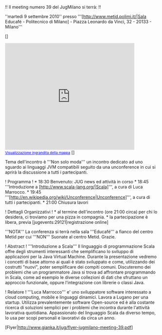 !! Il meeting numero 39 del JugMilano si terrà: !!

''martedì 9 settembre 2010''
presso '''[http://www.metid.polimi.it/|Sala Educafé - Politecnico di Milano] - Piazza Leonardo da Vinci, 32 - 20133 - Milano'''

[<html>]
<iframe width="425" height="350" frameborder="0" scrolling="no" marginheight="0" marginwidth="0" src="http://maps.google.it/maps?f=q&source=s_q&hl=it&geocode=&q=Piazza+Leonardo+da+Vinci,+32+-+20133+-+Milano&sll=45.658795,8.793975&sspn=0.007619,0.015171&ie=UTF8&hq=&hnear=Piazza+Leonardo+da+Vinci,+32,+20133+Milano,+Lombardia&ll=45.477515,9.226761&spn=0.007703,0.015171&z=14&output=embed"></iframe><br /><small><a href="http://maps.google.it/maps?f=q&source=embed&hl=it&geocode=&q=Piazza+Leonardo+da+Vinci,+32+-+20133+-+Milano&sll=45.658795,8.793975&sspn=0.007619,0.015171&ie=UTF8&hq=&hnear=Piazza+Leonardo+da+Vinci,+32,+20133+Milano,+Lombardia&ll=45.477515,9.226761&spn=0.007703,0.015171&z=14" style="color:#0000FF;text-align:left">Visualizzazione ingrandita della mappa</a></small>
[</html>]

Tema dell'incontro è '''Non solo moda''' un incontro dedicato ad uno sguardo ai linguaggi JVM compatibili seguito da una unconference in cui si aprirà la discussione a tutti i partecipanti.

! Programma !
	*  18:30	Benvenuto: JUG news ed attività in corso
	*  18:45	'''Introduzione a [http://www.scala-lang.org/|Scala]''', a cura di Luca Marrocco.
	*  19:45	'''[http://en.wikipedia.org/wiki/Unconference|Unconference]''', a cura di tutti i partecipanti.
	*  21:00	Chiusura lavori

! Dettagli Organizzativi !
	* al termine dell'incontro (ore 21:00 circa) per chi lo desidera, ci troviamo per una pizza in compagnia.
	* la partecipazione è libera, previa [jugevents:29121|registrazione online]

'''NOTA''' La conferenza si terrà nella sala '''Educafé''' a fianco del centro Metid per cui '''NON''' Suonate al centro Metid. Grazie.

! Abstract !
'''Introduzione a Scala'''
Il linguaggio di programmazione Scala offre degli strumenti interessanti che semplificano lo sviluppo di applicazioni per la Java Virtual Machine. 
Durante la presentazione vedremo i concetti di base attorno ai quali è stato sviluppato e come, utilizzando dei costrutti "nuovi", poter semplificare dei compiti comuni. 
Discuteremo dei problemi che un programmatore Java si trova ad affrontare programmando in Scala, come ad esempio le diverse collezioni di dati che sfruttano un approccio funzionale, oppure l'integrazione con librerie o classi Java.

! Relatore !
'''Luca Marrocco''' e' uno sviluppatore software interessato a cloud computing, mobile e linguaggi dinamici. 
Lavora a Lugano per una startup. Utilizza prevalentemente software Open-source ed è alla costante ricerca di soluzioni semplici per i problemi che incontra durante l'attività lavorativa quotidiana. 
Appassionato del linguaggio Scala da diverso tempo, lo usa per scopi personali e lavorativi da circa un anno.

[Flyer|http://www.gianka.it/jug/flyer-jugmilano-meeting-39.pdf]
